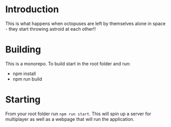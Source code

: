 # Introduction

This is what happens when octopuses are left by themselves alone in space - they start throwing astroid at each other!!

# Building

This is a monorepo. To build start in the root folder and run:
- npm install
- npm run build

# Starting

From your root folder run `npm run start`. This will spin up a server for multiplayer as well as a webpage that will run the application.
